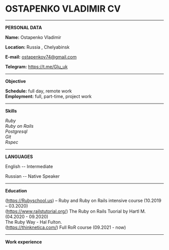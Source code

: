 # OSTAPENKO VLADIMIR CV

----------------------- -------------------------
**PERSONAL DATA**

**Name:** Ostapenko Vladimir

**Location:** Russia , Chelyabinsk

**E-mail:** ostapenkov74@gmail.com

**Telegram:** https://t.me/Glu_uk
<br/>
----------------------- -------------------------

**Objective**

**Schedule:** full day, remote work <br/>
**Employment:** full, part-time, project work

-----------------------  -------------------------

**Skills** <br/>

 *Ruby* <br/>
 *Ruby on Rails*<br/>
 *Postgresql*<br/>
 *Git*<br/>
 *Rspec*<br/>

-----------------------  -------------------------

**LANGUAGES**

English -- Intermediate

Russian -- Native Speaker

-----------------------  -------------------------

**Education**

(https://Rubyschool.us) – Ruby and Ruby on Rails intensive course (10.2019 – 03.2020)<br/>
(https://www.railstutorial.org/) The Ruby on Rails Tuorial by Hartl M. (04.2020 - 09.2020)<br/>
The Ruby Way - Hal Fulton.<br/>
(https://thinknetica.com/) Full RoR course (09.2021 - now)<br/>

-----------------------  -------------------------

**Work experience**<br/>

